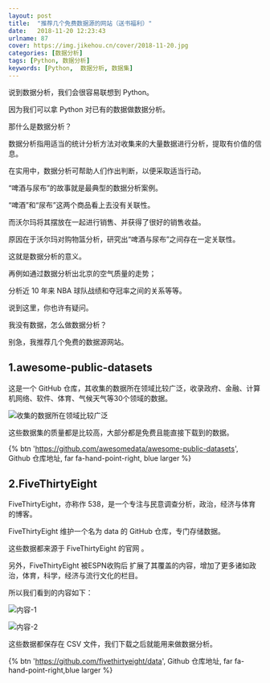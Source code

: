 ```yaml
---
layout: post
title:  "推荐几个免费数据源的网站（送书福利）"
date:   2018-11-20 12:23:43
urlname: 87
cover: https://img.jikehou.cn/cover/2018-11-20.jpg
categories: [数据分析]
tags: [Python, 数据分析]
keywords: [Python,  数据分析, 数据集]
---
```

说到数据分析，我们会很容易联想到 Python。

因为我们可以拿 Python 对已有的数据做数据分析。

那什么是数据分析？

数据分析指用适当的统计分析方法对收集来的大量数据进行分析，提取有价值的信息。

在实用中，数据分析可帮助人们作出判断，以便采取适当行动。

“啤酒与尿布”的故事就是最典型的数据分析案例。

<!-- more -->

“啤酒”和“尿布”这两个商品看上去没有关联性。

而沃尔玛将其摆放在一起进行销售、并获得了很好的销售收益。

原因在于沃尔玛对购物篮分析，研究出“啤酒与尿布”之间存在一定关联性。

这就是数据分析的意义。

再例如通过数据分析出北京的空气质量的走势；

分析近 10 年来 NBA 球队战绩和夺冠率之间的关系等等。

说到这里，你也许有疑问。

我没有数据，怎么做数据分析？

别急，我推荐几个免费的数据源网站。

## 1.awesome-public-datasets

这是一个 GitHub 仓库，其收集的数据所在领域比较广泛，收录政府、金融、计算机网络、软件、体育、气候天气等30个领域的数据。

![收集的数据所在领域比较广泛](https://img.jikehou.cn/img/20181120_1.png)

这些数据集的质量都是比较高，大部分都是免费且能直接下载到的数据。


{% btn 'https://github.com/awesomedata/awesome-public-datasets', Github 仓库地址, far fa-hand-point-right, blue larger %}

## 2.FiveThirtyEight
FiveThirtyEight，亦称作 538，是一个专注与民意调查分析，政治，经济与体育的博客。

FiveThirtyEight 维护一个名为 data 的 GitHub 仓库，专门存储数据。

这些数据都来源于 FiveThirtyEight 的官网 。

另外，FiveThirtyEight 被ESPN收购后 扩展了其覆盖的内容，增加了更多诸如政治，体育，科学，经济与流行文化的栏目。

所以我们看到的内容如下：

![内容-1](https://img.jikehou.cn/img/20181120_2.png)

![内容-2](https://img.jikehou.cn/img/20181120_3.png)

这些数据都保存在 CSV 文件，我们下载之后就能用来做数据分析。

{% btn 'https://github.com/fivethirtyeight/data', Github 仓库地址, far fa-hand-point-right,blue larger %}
